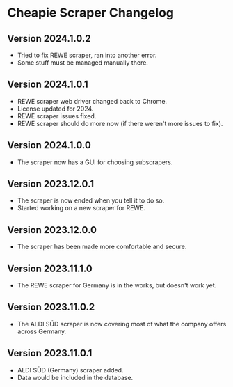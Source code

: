 # Cheapie Scraper Changelog

## Version 2024.1.0.2

- Tried to fix REWE scraper, ran into another error.
- Some stuff must be managed manually there.

## Version 2024.1.0.1

- REWE scraper web driver changed back to Chrome.
- License updated for 2024.
- REWE scraper issues fixed.
- REWE scraper should do more now (if there weren't more issues to fix).

## Version 2024.1.0.0

- The scraper now has a GUI for choosing subscrapers.

## Version 2023.12.0.1

- The scraper is now ended when you tell it to do so.
- Started working on a new scraper for REWE.

## Version 2023.12.0.0

- The scraper has been made more comfortable and secure.

## Version 2023.11.1.0

- The REWE scraper for Germany is in the works, but doesn't work yet.

## Version 2023.11.0.2

- The ALDI SÜD scraper is now covering most of what the company offers across Germany.

## Version 2023.11.0.1

- ALDI SÜD (Germany) scraper added.
- Data would be included in the database.